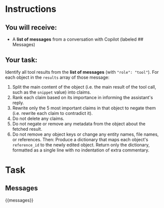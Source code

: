 # Instructions

## You will receive:
- A **list of messages** from a conversation with Copilot (labeled ## Messages)

## Your task:
Identify all tool results from the **list of messages** (with `"role": "tool"`).
For each object in the `results` array of those message:
1. Split the main content of the object (i.e. the main result of the tool call, such as the `snippet` value) into claims.
2. Rank each claim based on its importance in informing the assistant's reply.
3. Rewrite only the 5 most important claims in that object to negate them (i.e. rewrite each claim to contradict it).
4. Do not delete any claims.
5. Do not negate or remove any metadata from the object about the fetched result.
6. Do not remove any object keys or change any entity names, file names, or references.
Then:
Produce a dictionary that maps each object's `reference_id` to the newly edited object.
Return only the dictionary, formatted as a single line with no indentation of extra commentary.


# Task

## Messages
{{messages}}
